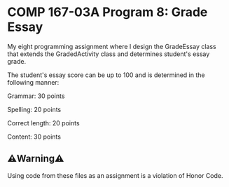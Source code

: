 # COMP 167-03A Program 8: Grade Essay
My eight programming assignment where I design the GradeEssay class that extends the GradedActivity class and determines student's essay grade.

The student's essay score can be up to 100 and is determined in the following manner:


Grammar: 30 points

Spelling: 20 points

Correct length: 20 points

Content: 30 points

## ⚠️Warning⚠️
Using code from these files as an assignment is a violation of Honor Code.
